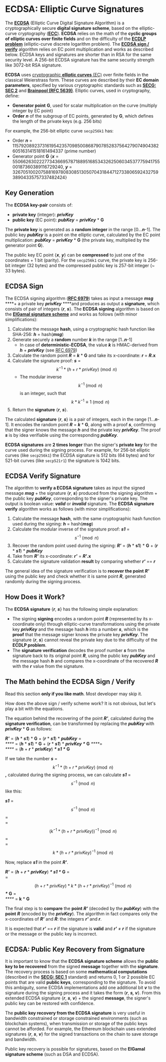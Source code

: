 # ECDSA: Elliptic Curve Signatures

The [**ECDSA**](https://en.wikipedia.org/wiki/Elliptic\_Curve\_Digital\_Signature\_Algorithm) (Elliptic Curve Digital Signature Algorithm) is a cryptographically secure **digital signature scheme**, based on the elliptic-curve cryptography ([**ECC**](../asymmetric-key-ciphers/elliptic-curve-cryptography-ecc.md)). **ECDSA** relies on the math of the **cyclic groups of elliptic curves over finite fields** and on the difficulty of the [**ECDLP problem**](https://en.wikipedia.org/wiki/Elliptic-curve\_cryptography#Rationale) (elliptic-curve discrete logarithm problem). The [**ECDSA sign / verify**](https://en.wikipedia.org/wiki/Elliptic\_Curve\_Digital\_Signature\_Algorithm) algorithm relies on EC point multiplication and works as described below. ECDSA keys and signatures are shorter than in RSA for the same security level. A 256-bit ECDSA signature has the same security strength like 3072-bit RSA signature.

**ECDSA** uses [cryptographic **elliptic curves** (EC)](../asymmetric-key-ciphers/elliptic-curve-cryptography-ecc.md) over finite fields in the classical Weierstrass form. These curves are described by their **EC domain parameters**, specified by various cryptographic standards such as [**SECG: SEC 2**](http://www.secg.org/sec2-v2.pdf) and [**Brainpool (RFC 5639)**](https://tools.ietf.org/html/rfc5639). Elliptic curves, used in cryptography, define:

* **Generator point** **G**, used for scalar multiplication on the curve (multiply integer by EC point)
* **Order** _**n**_ of the subgroup of EC points, generated by **G**, which defines the length of the private keys (e.g. 256 bits)

For example, the 256-bit elliptic curve `secp256k1` has:

* Order _**n**_ = 115792089237316195423570985008687907852837564279074904382605163141518161494337 (prime number)
* Generator point **G** {_**x**_ = 55066263022277343669578718895168534326250603453777594175500187360389116729240, _**y**_ = 32670510020758816978083085130507043184471273380659243275938904335757337482424}

## Key Generation

The **ECDSA key-pair** consists of:

* **private key** (integer): _**privKey**_
* **public key** (EC point): _**pubKey**_ = _**privKey**_ \* **G**

The **private key** is generated as a **random integer** in the range \[0..._**n**_-1]. The public key _**pubKey**_ is a point on the elliptic curve, calculated by the EC point multiplication: _**pubKey**_ = _**privKey**_ \* **G** (the private key, multiplied by the generator point **G**).

The public key EC point {_**x**_, _**y**_} can be **compressed** to just one of the coordinates + 1 bit (parity). For the `secp256k1` curve, the private key is 256-bit integer (32 bytes) and the compressed public key is 257-bit integer (\~ 33 bytes).

## ECDSA Sign

The ECDSA signing algorithm ([**RFC 6979**](https://tools.ietf.org/html/rfc6979#section-3.2)) takes as input a message _**msg**_ \*\*\*\*+ a private key _**privKey**_ \*\*\*\*and produces as output a **signature**, which consists of pair of integers {_**r**_, _**s**_}. The **ECDSA signing** algorithm is based on the [**ElGamal signature scheme**](https://en.wikipedia.org/wiki/ElGamal\_signature\_scheme) and works as follows (with minor simplifications):

1. Calculate the message **hash**, using a cryptographic hash function like SHA-256: _**h**_ = hash(_**msg**_)
2. Generate securely a **random** number _**k**_ in the range \[1.._**n**_-1]
   * In case of **deterministic-ECDSA**, the value _**k**_ is HMAC-derived from _**h**_ + _**privKey**_ (see [RFC 6979](https://tools.ietf.org/html/rfc6979#section-3.2))
3. Calculate the random point _**R**_ = _**k**_ \* **G** and take its x-coordinate: _**r**_ = _**R**_**.x**
4. Calculate the signature proof: _**s**_ = $$k^{-1} * (h + r * privKey) \pmod n$$
   * The modular inverse $$k^{-1} \pmod n$$ is an integer, such that $$k * k^{-1} \equiv 1 \pmod n$$
5. Return the **signature** {_**r**_, _**s**_}.

The calculated **signature** {_**r**_, _**s**_} is a pair of integers, each in the range \[1..._**n**_-1]. It encodes the random point _**R**_ = _**k**_ \* **G**, along with a proof _**s**_, confirming that the signer knows the message _**h**_ and the private key _**privKey**_. The proof _**s**_ is by idea verifiable using the corresponding _**pubKey**_.

**ECDSA signatures** are **2 times longer** than the signer's **private key** for the curve used during the signing process. For example, for 256-bit elliptic curves (like `secp256k1`) the ECDSA signature is 512 bits (64 bytes) and for 521-bit curves (like `secp521r1`) the signature is 1042 bits.

## ECDSA Verify Signature

The algorithm to **verify a ECDSA signature** takes as input the signed message _**msg**_ + the signature {_**r**_, _**s**_} produced from the signing algorithm + the public key _**pubKey**_, corresponding to the signer's private key. The output is boolean value: _**valid**_ or _**invalid**_ signature. The **ECDSA signature verify** algorithm works as follows (with minor simplifications):

1. Calculate the message **hash**, with the same cryptographic hash function used during the signing: _**h**_ = hash(_**msg**_)
2. Calculate the modular inverse of the signature proof: _**s1**_ = $$s^{-1} \pmod n$$
3. Recover the random point used during the signing: _**R'**_ = (_**h**_ \* **s1**) \* **G** + (_**r**_ \* _**s1**_) \* _**pubKey**_
4. Take from _**R'**_ its x-coordinate: _**r'**_ = _**R'**_**.x**
5. Calculate the signature validation **result** by comparing whether _**r'**_ == _**r**_

The general idea of the signature verification is to **recover the point** _**R'**_ using the public key and check whether it is same point _**R**_, generated randomly during the signing process.

## How Does it Work?

The **ECDSA signature** {_**r**_, _**s**_} has the following simple explanation:

* The signing **signing** encodes a random point _**R**_ (represented by its x-coordinate only) through elliptic-curve transformations using the private key _**privKey**_ and the message hash _**h**_ into a number _**s**_, which is the **proof** that the message signer knows the private key _**privKey**_. The signature {_**r**_, _**s**_} cannot reveal the private key due to the difficulty of the **ECDLP problem**.
* The **signature verification** decodes the proof number _**s**_ from the signature back to its original point _**R**_, using the public key _**pubKey**_ and the message hash _**h**_ and compares the x-coordinate of the recovered _**R**_ with the _**r**_ value from the signature.

## The Math behind the ECDSA Sign / Verify

Read this section **only if you like math**. Most developer may skip it.

How does the above sign / verify scheme work? It is not obvious, but let's play a bit with the equations.

The equation behind the recovering of the point _**R'**_, calculated during the **signature verification**, can be transformed by replacing the _**pubKey**_ with _**privKey**_ \* **G** as follows:

_**R'**_ = (_**h**_ \* _**s1**_) \* **G** + (_**r**_ \* _**s1**_) \* _**pubKey**_ =\
_\*\*\*\*_ = (_**h**_ \* _**s1**_) \* **G** + (_**r**_ \* _**s1**_) \* _**privKey \***_ **G** _\*\*\*\*_=\
_\*\*\*\*_ = (_**h**_ + _**r**_ \* _**privKey**_) _**\* s1 \***_ **G**

If we take the number _**s**_ = $$k^{-1} * (h + r * privKey) \pmod n$$**,** calculated during the signing process, we can calculate _**s1**_ = $$s^{-1} \pmod n$$ like this:

_**s1**_ = $$s^{-1} \pmod n$$ =\
\= $$(k^{-1} * (h + r * privKey))^{-1} \pmod n$$ =\
\= $$k * (h + r * privKey)^{-1} \pmod n$$

Now, replace _**s1**_ in the point _**R'**_.

_**R'**_ = (_**h**_ + _**r**_ \* _**privKey**_) _**\* s1 \***_ **G** =\
\= $$(h + r * privKey) * k * (h + r * privKey)^{-1} \pmod n$$ _**\***_ **G** =\
_\*\*\*\*_ = **k** \* **G**

The final step is to **compare** the **point** _**R'**_ (decoded by the _**pubKey**_) with the **point** _**R**_ (encoded by the _**privKey**_). The algorithm in fact compares only the x-coordinates of _**R'**_ and _**R**_: the integers _**r'**_ and _**r**_.

It is expected that _**r'**_ == _**r**_ if the signature is **valid** and _**r'**_ ≠ _**r**_ if the signature or the message or the public key is incorrect.

## ECDSA: Public Key Recovery from Signature

It is important to know that the **ECDSA signature scheme** allows the **public key to be recovered** from the signed **message** together with the **signature**. The recovery process is based on some **mathematical computations** (described in the [**SECG: SEC 1**](http://www.secg.org/sec1-v2.pdf) standard) and returns 0, 1 or 2 possible EC points that are valid **public keys**, corresponding to the signature. To avoid this ambiguity, some ECDSA implementations add one additional bit _**v**_ to the signature during the signing process and it takes the form {_**r**_, _**s, v**_}. From this extended ECDSA signature {_**r**_, _**s**_, _**v**_} + the signed **message**, the signer's public key can be restored with confidence.

The **public key recovery from the ECDSA signature** is very useful in bandwidth constrained or storage constrained environments (such as blockchain systems), when transmission or storage of the public keys cannot be afforded. For example, the Ethereum blockchain uses extended signatures {_**r**_, _**s**_, _**v**_} for the signed transactions on the chain to save storage and bandwidth.

Public key recovery is possible for signatures, based on the **ElGamal signature scheme** (such as DSA and ECDSA).
